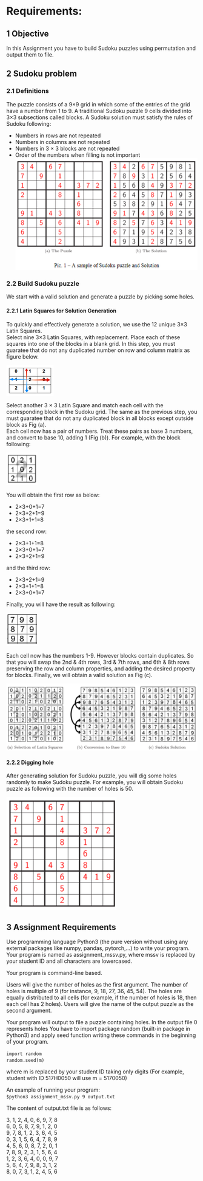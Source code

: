# Requirements:

## 1 Objective  
In this Assignment you have to build Sudoku puzzles using permutation and output them to file. 

## 2 Sudoku problem 
### 2.1 Definitions 
The puzzle consists of a 9×9 grid in which some of the entries of the grid have a number from 1 to 9. A traditional Sudoku puzzle 9 cells divided into 3×3 subsections called blocks. A Sudoku solution must satisfy the rules of Sudoku following: 
- Numbers in rows are not repeated 
- Numbers in columns are not repeated 
- Numbers in 3 × 3 blocks are not repeated 
- Order of the numbers when filling is not important 
![Alt text](image.png)

### 2.2 Build Sudoku puzzle 
We start with a valid solution and generate a puzzle by picking some holes. 
#### 2.2.1 Latin Squares for Solution Generation 
To quickly and effectively generate a solution, we use the 12 unique 3×3 Latin Squares.  
Select nine 3×3 Latin Squares, with replacement. 
Place each of these squares into one of the blocks in a blank grid. In this step, you must guaratee that do not any duplicated number on row and column matrix as figure below.

![Alt text](image-1.png)

Select another 3 × 3 Latin Square and match each cell with the corresponding block in the Sudoku grid. The same as the previous step, you must guaratee that do not any duplicated block in all blocks except outside block as Fig (a).  
Each cell now has a pair of numbers. Treat these pairs as base 3 numbers, and convert to base 10, adding 1 (Fig (b)). For example, with the block following:

![Alt text](image-2.png)

You will obtain the first row as below:  
- 2×3+0+1=7 
- 2×3+2+1=9 
- 2×3+1+1=8 

the second row: 
- 2×3+1+1=8 
- 2×3+0+1=7
- 2×3+2+1=9 

and the third row: 
- 2×3+2+1=9 
- 2×3+1+1=8 
- 2×3+0+1=7 

Finally, you will have the result as following:

![Alt text](image-3.png)

Each cell now has the numbers 1-9. However blocks contain duplicates. So that you will swap the 2nd & 4th rows, 3rd & 7th rows, and 6th & 8th rows preserving the row and column properties, and adding the desired property for blocks. Finally, we will obtain a valid solution as Fig (c).

![Alt text](image-4.png)

#### 2.2.2 Digging hole 
After generating solution for Sudoku puzzle, you will dig some holes randomly to make Sudoku puzzle. For example, you will obtain Sudoku puzzle as following with the number of holes is 50.

![Alt text](image-5.png)

## 3 Assignment Requirements 
Use programming language Python3 (the pure version without using any external packages like numpy,  pandas,  pytorch,...)  to  write  your  program.  Your  program  is  named  as assignment_mssv.py, where mssv is replaced by your student ID and all characters are lowercased. 

Your program is command-line based.

Users will give the number of holes as the first argument. The number of holes is multiple of 9 (for instance, 9, 18, 27, 36, 45, 54). The holes are equally distributed to all cells (for example, if the number of holes is 18, then each cell has 2 holes). Users will give the name of the output puzzle 
as the second argument. 

Your program will output to file a puzzle containing holes. In the output file 0 represents holes You have to import package random (built-in package in Python3) and apply seed function writing these commands in the beginning of your program.

`import random`  
`random.seed(m)`

where m is replaced by your student ID taking only digits (For example, student with ID 517H0050 will use m = 5170050)

An example of running your program:  
`$python3 assignment_mssv.py 9 output.txt`

The content of output.txt file is as follows: 

3, 1, 2, 4, 0, 6, 9, 7, 8    
6, 0, 5, 8, 7, 9, 1, 2, 0    
9, 7, 8, 1, 2, 3, 6, 4, 5    
0, 3, 1, 5, 6, 4, 7, 8, 9    
4, 5, 6, 0, 8, 7, 2, 0, 1    
7, 8, 9, 2, 3, 1, 5, 6, 4    
1, 2, 3, 6, 4, 0, 0, 9, 7    
5, 6, 4, 7, 9, 8, 3, 1, 2    
8, 0, 7, 3, 1, 2, 4, 5, 6   
